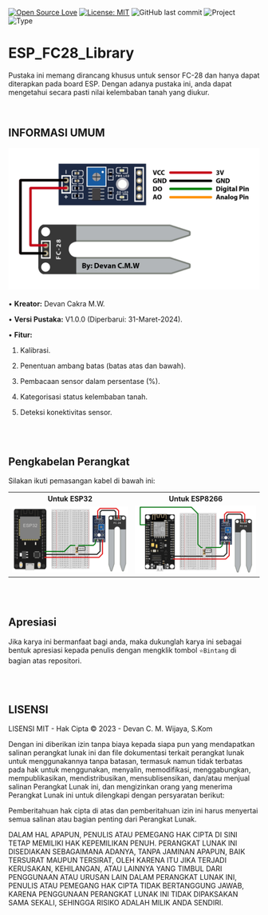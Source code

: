 [![Open Source Love](https://badges.frapsoft.com/os/v1/open-source.svg?style=flat)](https://github.com/ellerbrock/open-source-badges/)
[![License: MIT](https://img.shields.io/badge/License-MIT-blue.svg?logo=github&color=%23F7DF1E)](https://opensource.org/licenses/MIT)
![GitHub last commit](https://img.shields.io/github/last-commit/devancakra/ESP_FC28_Library?logo=Codeforces&logoColor=white&color=%23F7DF1E)
![Project](https://img.shields.io/badge/Project-Library-light.svg?style=flat&logo=arduino&logoColor=white&color=%23F7DF1E)
![Type](https://img.shields.io/badge/Type-Personal%20Experiment-light.svg?style=flat&logo=gitbook&logoColor=white&color=%23F7DF1E)

# ESP_FC28_Library
Pustaka ini memang dirancang khusus untuk sensor FC-28 dan hanya dapat diterapkan pada board ESP. Dengan adanya pustaka ini, anda dapat mengetahui secara pasti nilai kelembaban tanah yang diukur.

<br>

## INFORMASI UMUM
<img src="extras/documentation/pinout/FC28.jpg"><br><br>
• <strong>Kreator:</strong> Devan Cakra M.W.

• <strong>Versi Pustaka:</strong> V1.0.0 (Diperbarui: 31-Maret-2024).

• <strong>Fitur:</strong> 

  1. Kalibrasi.

  2. Penentuan ambang batas (batas atas dan bawah).
  
  3. Pembacaan sensor dalam persentase (%).
  
  4. Kategorisasi status kelembaban tanah.

  5. Deteksi konektivitas sensor.

<br><br>

## Pengkabelan Perangkat
Silakan ikuti pemasangan kabel di bawah ini:

<table>
  <tr>
    <th width="420">Untuk ESP32</th>
    <th width="420">Untuk ESP8266</th>
  </tr>
  <tr>
    <td><img src="extras/documentation/diagram/FC28-ESP32 Wiring.jpg" alt="esp32-fc28"></td>
    <td><img src="extras/documentation/diagram/FC28-ESP8266 Wiring.jpg" alt="nodemcu-fc28"></td>
  </tr>
</table>

<br><br>

## Apresiasi
Jika karya ini bermanfaat bagi anda, maka dukunglah karya ini sebagai bentuk apresiasi kepada penulis dengan mengklik tombol ``` ⭐Bintang ``` di bagian atas repositori.

<br><br>

## LISENSI
LISENSI MIT - Hak Cipta © 2023 - Devan C. M. Wijaya, S.Kom

Dengan ini diberikan izin tanpa biaya kepada siapa pun yang mendapatkan salinan perangkat lunak ini dan file dokumentasi terkait perangkat lunak untuk menggunakannya tanpa batasan, termasuk namun tidak terbatas pada hak untuk menggunakan, menyalin, memodifikasi, menggabungkan, mempublikasikan, mendistribusikan, mensublisensikan, dan/atau menjual salinan Perangkat Lunak ini, dan mengizinkan orang yang menerima Perangkat Lunak ini untuk dilengkapi dengan persyaratan berikut:

Pemberitahuan hak cipta di atas dan pemberitahuan izin ini harus menyertai semua salinan atau bagian penting dari Perangkat Lunak.

DALAM HAL APAPUN, PENULIS ATAU PEMEGANG HAK CIPTA DI SINI TETAP MEMILIKI HAK KEPEMILIKAN PENUH. PERANGKAT LUNAK INI DISEDIAKAN SEBAGAIMANA ADANYA, TANPA JAMINAN APAPUN, BAIK TERSURAT MAUPUN TERSIRAT, OLEH KARENA ITU JIKA TERJADI KERUSAKAN, KEHILANGAN, ATAU LAINNYA YANG TIMBUL DARI PENGGUNAAN ATAU URUSAN LAIN DALAM PERANGKAT LUNAK INI, PENULIS ATAU PEMEGANG HAK CIPTA TIDAK BERTANGGUNG JAWAB, KARENA PENGGUNAAN PERANGKAT LUNAK INI TIDAK DIPAKSAKAN SAMA SEKALI, SEHINGGA RISIKO ADALAH MILIK ANDA SENDIRI.
